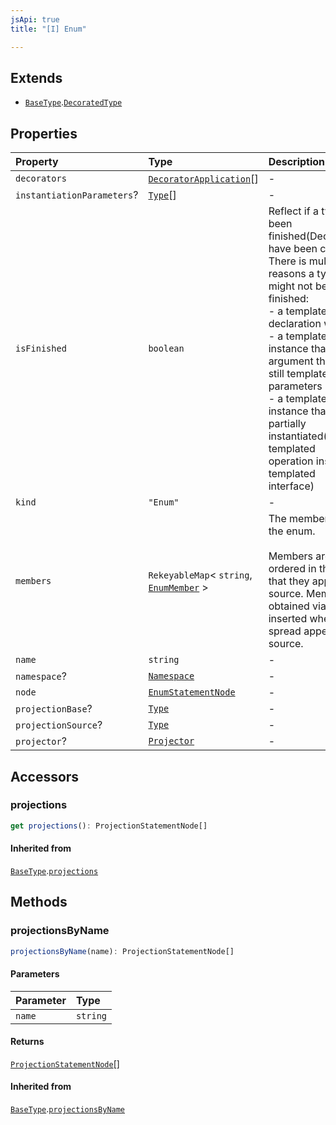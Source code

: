 ```yaml
---
jsApi: true
title: "[I] Enum"

---
```

## Extends

- [`BaseType`](Interface.BaseType.md).[`DecoratedType`](Interface.DecoratedType.md)

## Properties

| Property | Type | Description |
| :------ | :------ | :------ |
| `decorators` | [`DecoratorApplication`](Interface.DecoratorApplication.md)[] | - |
| `instantiationParameters`? | [`Type`](Type.Type.md)[] | - |
| `isFinished` | `boolean` | Reflect if a type has been finished(Decorators have been called).<br />There is multiple reasons a type might not be finished:<br />- a template declaration will not<br />- a template instance that argument that are still template parameters<br />- a template instance that is only partially instantiated(like a templated operation inside a templated interface) |
| `kind` | `"Enum"` | - |
| `members` | `RekeyableMap`< `string`, [`EnumMember`](Interface.EnumMember.md) \> | The members of the enum.<br /><br />Members are ordered in the order that they appear in source. Members<br />obtained via `...` are inserted where the spread appears in source. |
| `name` | `string` | - |
| `namespace`? | [`Namespace`](Interface.Namespace.md) | - |
| `node` | [`EnumStatementNode`](Interface.EnumStatementNode.md) | - |
| `projectionBase`? | [`Type`](Type.Type.md) | - |
| `projectionSource`? | [`Type`](Type.Type.md) | - |
| `projector`? | [`Projector`](Interface.Projector.md) | - |

## Accessors

### projections

```ts
get projections(): ProjectionStatementNode[]
```

#### Inherited from

[`BaseType`](Interface.BaseType.md).[`projections`](Interface.BaseType.md#projections)

## Methods

### projectionsByName

```ts
projectionsByName(name): ProjectionStatementNode[]
```

#### Parameters

| Parameter | Type |
| :------ | :------ |
| `name` | `string` |

#### Returns

[`ProjectionStatementNode`](Interface.ProjectionStatementNode.md)[]

#### Inherited from

[`BaseType`](Interface.BaseType.md).[`projectionsByName`](Interface.BaseType.md#projectionsbyname)
